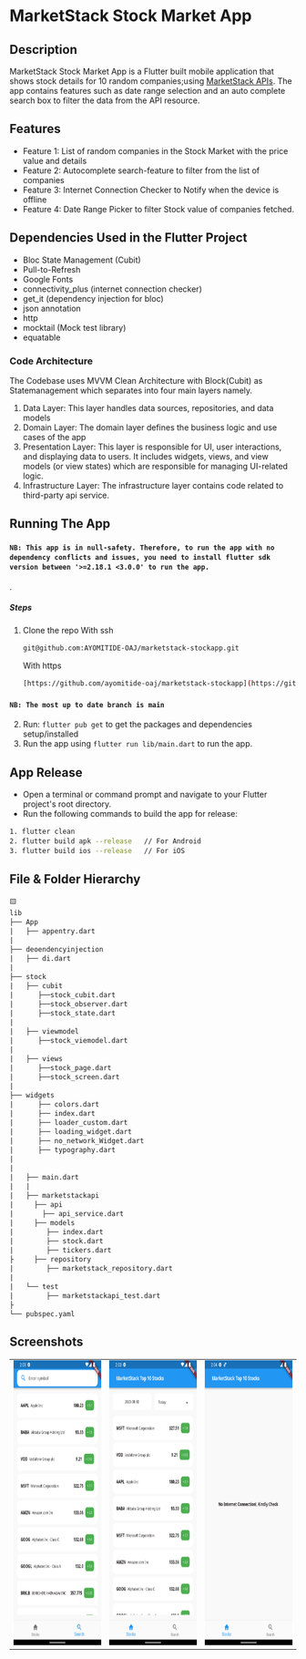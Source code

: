 # MarketStack Stock Market App

## Description
MarketStack Stock Market App is a Flutter built mobile application that shows stock details for 10 random companies;using [MarketStack APIs](https://marketstack.com/). 
The app contains features such as date range selection and an auto complete search box to filter the data from the API resource.

## Features
 - Feature 1: List of random companies in the Stock Market with the price value and details
 - Feature 2: Autocomplete search-feature to filter from the list of companies
 - Feature 3: Internet Connection Checker to Notify when the device is offline
 - Feature 4: Date Range Picker to filter Stock value of companies fetched.


## Dependencies Used in the Flutter Project
- Bloc State Management (Cubit)
- Pull-to-Refresh
- Google Fonts
- connectivity_plus (internet connection checker)
- get_it (dependency injection for bloc)
- json annotation
- http
- mocktail (Mock test library)
- equatable

### Code Architecture
   The Codebase uses MVVM Clean Architecture with Block(Cubit) as Statemanagement which separates into four main layers namely.
   1. Data Layer: This layer handles data sources, repositories, and data models
   2. Domain Layer: The domain layer defines the business logic and use cases of the app
   3. Presentation Layer: This layer is responsible for UI, user interactions, and displaying data to users. It includes widgets, views, and view models (or view states) which are responsible for managing UI-related logic.
   4. Infrastructure Layer: The infrastructure layer contains code related to third-party api service.

## Running The App

#### `NB: This app is in null-safety. Therefore, to run the app with no dependency conflicts and issues, you need to install flutter sdk version between '>=2.18.1 <3.0.0' to run the app.`

.

##### Steps

1. Clone the repo
   With ssh

    ```sh
    git@github.com:AYOMITIDE-OAJ/marketstack-stockapp.git
    ```

   With https

    ```sh
    [https://github.com/ayomitide-oaj/marketstack-stockapp](https://github.com/AYOMITIDE-OAJ/marketstack-stockapp)
    ```

#### `NB: The most up to date branch is main`

2. Run: `flutter pub get` to get the packages and dependencies setup/installed
3. Run the app using `flutter run lib/main.dart` to run the app.

##  App Release
- Open a terminal or command prompt and navigate to your Flutter project's root directory.
- Run the following commands to build the app for release:
```bash
1. flutter clean
2. flutter build apk --release   // For Android
3. flutter build ios --release   // For iOS

```
## File & Folder Hierarchy

```
🟨
lib
├── App
|   ├── appentry.dart
|
├── deoendencyinjection
|   ├── di.dart
| 
├── stock
|   ├── cubit
|      ├──stock_cubit.dart
|      ├──stock_observer.dart
|      ├──stock_state.dart
|   
|   ├── viewmodel
|      ├──stock_viemodel.dart
|
|   ├── views
|      ├──stock_page.dart
|      ├──stock_screen.dart
|
├── widgets
|      ├── colors.dart
|      ├── index.dart
|      ├── loader_custom.dart
|      ├── loading_widget.dart
|      ├── no_network_Widget.dart
|      ├── typography.dart
|   
|   
|   ├── main.dart
|   |
|   ├── marketstackapi
|     ├── api
|       ├── api_service.dart
|     ├── models
|        ├── index.dart
|        ├── stock.dart
|        ├── tickers.dart
├     ├── repository
|        ├── marketstack_repository.dart
|  
|   └── test
|        ├── marketstackapi_test.dart 
├
└── pubspec.yaml

```
## Screenshots

<table>
  <tr>
    <td>
      <img src="https://github.com/AYOMITIDE-OAJ/marketstack-stockapp/blob/main/screenshots/stockapp_01.png" width="250" height="500"/>  
    </td>
    <td>
      <img src="https://github.com/AYOMITIDE-OAJ/marketstack-stockapp/blob/main/screenshots/stockapp_02.png" width="250" height="500"/>  
    </td>
    <td>
      <img src="https://github.com/AYOMITIDE-OAJ/marketstack-stockapp/blob/main/screenshots/stockapp_03.png" width="250" height="500"/>  
    </td>
  </tr>



